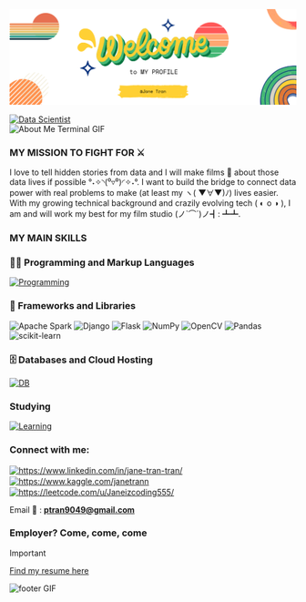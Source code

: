 
<!--
    Hey there, I'm Jane!
    It's my pleasure to welcome you to my house 🏠🪴
-->

![Header Image](https://github.com/JaneTran864/JaneTran/blob/main/Pastel%20Retro%20Welcome%20to%20the%20team%20twitter%20header%20(2).png)

<a href="https://git.io/typing-svg">
    <img src="https://readme-typing-svg.herokuapp.com?font=Montserrat&weight=500&size=25&duration=4500&pause=500&color=990000&width=435&lines=Hello%2C+it's+Jane+here+👋;I'm+an+Enthusiast+Data+Scientist" alt="Data Scientist"/>
</a>

<!--
    Your own Terminal GIF can be created here -> https://www.terminalgif.com
-->

<div>
    <img src="https://github.com/JaneTran864/JaneTran/blob/main/terminal.gif" alt="About Me Terminal GIF"/>
</div>

<!--
     My mission, because I'm a superhero!
-->

### MY MISSION TO FIGHT FOR ⚔️
I love to tell hidden stories from data and I will make films 🎥 about those data lives if possible °˖✧◝(⁰▿⁰)◜✧˖°. I want to build the bridge to connect data power with real problems to make (at least my ヽ( ▼∀▼)ﾉ) lives easier. With my growing technical background and crazily evolving tech ( ◐ o ◑ ), I am and will work my best for my film studio (ノ`⌒´)ノ┫: ┻┻.

<!--
     This is the list of my skills and tools I am studying!
-->

### MY MAIN SKILLS
### 👨‍💻 Programming and Markup Languages
[![Programming](https://skillicons.dev/icons?i=cpp,css,html,py,js,typescript)](https://skillicons.dev)

### 🧰 Frameworks and Libraries
<p>
    <img alt="Apache Spark" src="https://img.shields.io/badge/Apache%20Spark-FDEE21?logo=apachespark&logoColor=black" height="30">
    <img alt="Django" src="https://img.shields.io/badge/Django-092E20.svg?logo=django&logoColor=white" height="30">
    <img alt="Flask" src="https://img.shields.io/badge/Flask-000000.svg?logo=flask&logoColor=white" height="30">
    <img alt="NumPy" src="https://img.shields.io/badge/NumPy-013243.svg?logo=numpy&logoColor=white" height="30">
    <img alt="OpenCV" src="https://img.shields.io/badge/OpenCV-%23white.svg?logo=opencv&logoColor=white" height="30">
    <img alt="Pandas" src="https://img.shields.io/badge/Pandas-150458.svg?logo=pandas&logoColor=white" height="30">
    <img alt="scikit-learn" src="https://img.shields.io/badge/scikit--learn-F7931E.svg?logo=scikit-learn&logoColor=white" height="30">
</p>

### 🗄️ Databases and Cloud Hosting
[![DB](https://skillicons.dev/icons?i=mongodb,mysql,aws)](https://skillicons.dev)


### Studying
[![Learning](https://skillicons.dev/icons?i=azure,docker)](https://skillicons.dev)

<!--
     I also have my own blog with useful information, check it out ^^
-->

<!--
     Fast links to my socials!
-->

<h3 align="left">Connect with me:</h3>
<p align="left">
<a href="https://www.linkedin.com/in/jane-tran-tran/" target="blank"><img align="center" src="https://user-images.githubusercontent.com/74038190/235294012-0a55e343-37ad-4b0f-924f-c8431d9d2483.gif" alt="https://www.linkedin.com/in/jane-tran-tran/" height="40" width="40"/></a>
<a href="https://kaggle.com/https://www.kaggle.com/janetrann" target="blank"><img align="center" src="https://raw.githubusercontent.com/rahuldkjain/github-profile-readme-generator/master/src/images/icons/Social/kaggle.svg" alt="https://www.kaggle.com/janetrann" height="30" width="40" /></a>
<a href="https://www.leetcode.com/https://leetcode.com/u/Janeizcoding555/" target="blank"><img align="center" src="https://raw.githubusercontent.com/rahuldkjain/github-profile-readme-generator/master/src/images/icons/Social/leet-code.svg" alt="https://leetcode.com/u/Janeizcoding555/" height="30" width="40" /></a>
</p>

Email 📨 : **[ptran9049@gmail.com](mailto:ptran9049@gmail.com)**

<!--
     Oh, hello there, recruiters!
-->

### Employer? Come, come, come
> [!IMPORTANT]  
> <a href="https://drive.google.com/drive/folders/1osYhOKhZ5LpOwD7w0hihlcn3YT2q9JA4?usp=drive_link" download>Find my resume here</a>

<img width="50%" src="https://i.giphy.com/media/v1.Y2lkPTc5MGI3NjExNjVnejlmMjM2N3N0anlnZHd4YjBicTVybXdtN3B1aTYwcGlic2t5ciZlcD12MV9pbnRlcm5hbF9naWZfYnlfaWQmY3Q9dHM/5Tjg0kBvSVG2jqTjGG/giphy.gif" alt="footer GIF"/>

<!--
     Thanks for being my guest <3
-->
